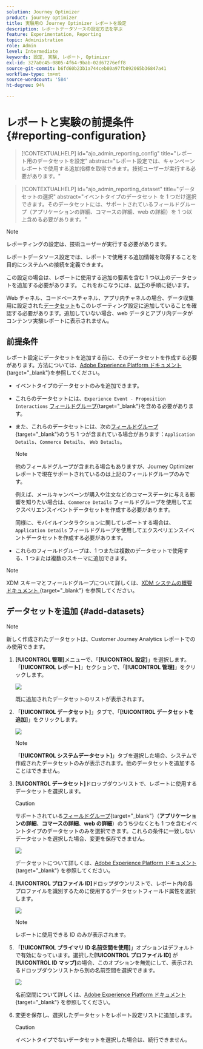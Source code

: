 ```yaml
---
solution: Journey Optimizer
product: journey optimizer
title: 実験用の Journey Optimizer レポートを設定
description: レポートデータソースの設定方法を学ぶ
feature: Experimentation, Reporting
topic: Administration
role: Admin
level: Intermediate
keywords: 設定, 実験, レポート, Optimizer
exl-id: 327a0c45-0805-4f64-9bab-02d67276eff8
source-git-commit: b6fd60b23b1a744ceb80a97fb092065b36847a41
workflow-type: tm+mt
source-wordcount: '584'
ht-degree: 94%

---
```


# レポートと実験の前提条件 {#reporting-configuration}

>[!CONTEXTUALHELP]
>id="ajo_admin_reporting_config"
>title="レポート用のデータセットを設定"
>abstract="レポート設定では、キャンペーンレポートで使用する追加指標を取得できます。技術ユーザーが実行する必要があります。"

>[!CONTEXTUALHELP]
>id="ajo_admin_reporting_dataset"
>title="データセットの選択"
>abstract="イベントタイプのデータセット を 1 つだけ選択できます。そのデータセットには、サポートされているフィールドグループ（アプリケーションの詳細、コマースの詳細、web の詳細）を 1 つ以上含める必要があります。"

>[!NOTE]
>
>レポーティングの設定は、技術ユーザーが実行する必要があります。

レポートデータソース設定では、レポートで使用する追加情報を取得することを目的にシステムへの接続を定義できます。

この設定の場合は、レポートに使用する追加の要素を含む 1 つ以上のデータセットを追加する必要があります。 これをおこなうには、[以下](#add-datasets)の手順に従います。

Web チャネル、コードベースチャネル、アプリ内チャネルの場合、データ収集用に設定された[データセット](../data/get-started-datasets.md)もこのレポーティング設定に追加していることを確認する必要があります。追加していない場合、web データとアプリ内データがコンテンツ実験レポートに表示されません。

## 前提条件

レポート設定にデータセットを追加する前に、そのデータセットを作成する必要があります。方法については、[Adobe Experience Platform ドキュメント](https://experienceleague.adobe.com/docs/experience-platform/catalog/datasets/user-guide.html?lang=ja#create){target="_blank"}を参照してください。

* イベントタイプのデータセットのみを追加できます。

* これらのデータセットには、`Experience Event - Proposition Interactions` [フィールドグループ](https://experienceleague.adobe.com/docs/experience-platform/xdm/tutorials/create-schema-ui.html?lang=ja#field-group){target="_blank"}を含める必要があります。

* また、これらのデータセットには、次の[フィールドグループ](https://experienceleague.adobe.com/docs/experience-platform/xdm/tutorials/create-schema-ui.html?lang=ja#field-group){target="_blank"}のうち 1 つが含まれている場合があります：`Application Details`、`Commerce Details`、 `Web Details`。

  >[!NOTE]
  >
  >他のフィールドグループが含まれる場合もありますが、Journey Optimizer レポートで現在サポートされているのは上記のフィールドグループのみです。

  例えば、メールキャンペーンが購入や注文などのコマースデータに与える影響を知りたい場合は、`Commerce Details` フィールドグループを使用してエクスペリエンスイベントデータセットを作成する必要があります。

  同様に、モバイルインタラクションに関してレポートする場合は、`Application Details` フィールドグループを使用してエクスペリエンスイベントデータセットを作成する必要があります。

  <!--The metrics corresponding to each field group are listed [here](#objective-list).-->

* これらのフィールドグループは、1 つまたは複数のデータセットで使用する、1 つまたは複数のスキーマに追加できます。

>[!NOTE]
>
>XDM スキーマとフィールドグループについて詳しくは、[XDM システムの概要ドキュメント ](https://experienceleague.adobe.com/docs/experience-platform/xdm/home.html?lang=ja){target="_blank"} を参照してください。

<!--
## Objectives corresponding to each field group {#objective-list}

The table below shows which metrics will be added to the **[!UICONTROL Objectives]** tab of your campaign reports for each field group.

| Field group | Objectives |
|--- |--- |
| Commerce Details | Price Total<br>Payment Amount<br>(Unique) Checkouts<br>(Unique) Product List Adds<br>(Unique) Product List Opens<br>(Unique) Product List Removal<br>(Unique) Product List Views<br>(Unique) Product Views<br>(Unique) Purchases<br>(Unique) Save For Laters<br>Product Price Total<br>Product Quantity |
| Application Details | (Unique) App Launches<br>First App Launches<br>(Unique) App Installs<br>(Unique) App Upgrades |
| Web Details | (Unique) Page Views |
-->

## データセットを追加 {#add-datasets}

>[!NOTE]
>
>新しく作成されたデータセットは、Customer Journey Analytics レポートでのみ使用できます。

1. **[!UICONTROL 管理]**&#x200B;メニューで、「**[!UICONTROL 設定]**」を選択します。「**[!UICONTROL レポート]**」セクションで、「**[!UICONTROL 管理]**」をクリックします。

   ![](assets/reporting-config-menu.png)

   既に追加されたデータセットのリストが表示されます。

1. 「**[!UICONTROL データセット]**」タブで、「**[!UICONTROL データセットを追加]**」をクリックします。

   ![](assets/reporting-config-add.png)

   >[!NOTE]
   >
   >「**[!UICONTROL システムデータセット]**」タブを選択した場合、システムで作成されたデータセットのみが表示されます。他のデータセットを追加することはできません。

1. **[!UICONTROL データセット]**&#x200B;ドロップダウンリストで、レポートに使用するデータセットを選択します。

   >[!CAUTION]
   >
   >サポートされている[フィールドグループ](https://experienceleague.adobe.com/docs/experience-platform/xdm/tutorials/create-schema-ui.html?lang=ja#field-group){target="_blank"}（**アプリケーションの詳細**、**コマースの詳細**、**web の詳細**）のうち少なくとも 1 つを含むイベントタイプのデータセットのみを選択できます。これらの条件に一致しないデータセットを選択した場合、変更を保存できません。

   ![](assets/reporting-config-datasets.png)

   データセットについて詳しくは、[Adobe Experience Platform ドキュメント ](https://experienceleague.adobe.com/docs/experience-platform/catalog/datasets/overview.html?lang=ja){target="_blank"} を参照してください。

1. **[!UICONTROL プロファイル ID]**&#x200B;ドロップダウンリストで、レポート内の各プロファイルを識別するために使用するデータセットフィールド属性を選択します。

   ![](assets/reporting-config-profile-id.png)

   >[!NOTE]
   >
   >レポートに使用できる ID のみが表示されます。

1. 「**[!UICONTROL プライマリ ID 名前空間を使用]**」オプションはデフォルトで有効になっています。選択した&#x200B;**[!UICONTROL プロファイル ID]** が **[!UICONTROL ID マップ]**&#x200B;の場合、このオプションを無効にして、表示されるドロップダウンリストから別の名前空間を選択できます。

   ![](assets/reporting-config-namespace.png)

   名前空間について詳しくは、[Adobe Experience Platform ドキュメント ](https://experienceleague.adobe.com/docs/experience-platform/identity/namespaces.html?lang=ja){target="_blank"} を参照してください。

1. 変更を保存し、選択したデータセットをレポート設定リストに追加します。

   >[!CAUTION]
   >
   >イベントタイプでないデータセットを選択した場合は、続行できません。


<!--
When building your campaign reports, you can now see the metrics corresponding to the field groups used in the datasets you added. Go to the **[!UICONTROL Objectives]** tab and select the metrics of your choice to better fine-tune your reports. [Learn more](content-experiment.md#objectives-global)

![](assets/reporting-config-objectives.png)

>[!NOTE]
>
>If you add several datasets, all data from all datasets will be available for reporting.


## How-to video {#video}

Understand how to configure Experience Platform reporting data sources.

>[!VIDEO]()
-->
